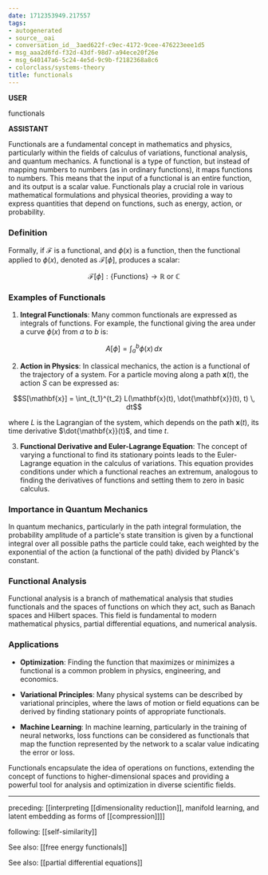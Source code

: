 ```yaml
---
date: 1712353949.217557
tags:
- autogenerated
- source__oai
- conversation_id__3aed622f-c9ec-4172-9cee-476223eee1d5
- msg_aaa2d6fd-f32d-43df-98d7-a94ece20f26e
- msg_640147a6-5c24-4e5d-9c9b-f2182368a8c6
- colorclass/systems-theory
title: functionals
---
```


**USER**

functionals


**ASSISTANT**

Functionals are a fundamental concept in mathematics and physics, particularly within the fields of calculus of variations, functional analysis, and quantum mechanics. A functional is a type of function, but instead of mapping numbers to numbers (as in ordinary functions), it maps functions to numbers. This means that the input of a functional is an entire function, and its output is a scalar value. Functionals play a crucial role in various mathematical formulations and physical theories, providing a way to express quantities that depend on functions, such as energy, action, or probability.

### Definition

Formally, if $\mathcal{F}$ is a functional, and $\phi(x)$ is a function, then the functional applied to $\phi(x)$, denoted as $\mathcal{F}[\phi]$, produces a scalar:

$$\mathcal{F}[\phi] : \{\text{Functions}\} \rightarrow \mathbb{R} \text{ or } \mathbb{C}$$

### Examples of Functionals

1. **Integral Functionals**: Many common functionals are expressed as integrals of functions. For example, the functional giving the area under a curve $\phi(x)$ from $a$ to $b$ is:

$$A[\phi] = \int_a^b \phi(x) \, dx$$

2. **Action in Physics**: In classical mechanics, the action is a functional of the trajectory of a system. For a particle moving along a path $\mathbf{x}(t)$, the action $S$ can be expressed as:

$$S[\mathbf{x}] = \int_{t_1}^{t_2} L(\mathbf{x}(t), \dot{\mathbf{x}}(t), t) \, dt$$

where $L$ is the Lagrangian of the system, which depends on the path $\mathbf{x}(t)$, its time derivative $\dot{\mathbf{x}}(t)$, and time $t$.

3. **Functional Derivative and Euler-Lagrange Equation**: The concept of varying a functional to find its stationary points leads to the Euler-Lagrange equation in the calculus of variations. This equation provides conditions under which a functional reaches an extremum, analogous to finding the derivatives of functions and setting them to zero in basic calculus.

### Importance in Quantum Mechanics

In quantum mechanics, particularly in the path integral formulation, the probability amplitude of a particle's state transition is given by a functional integral over all possible paths the particle could take, each weighted by the exponential of the action (a functional of the path) divided by Planck's constant.

### Functional Analysis

Functional analysis is a branch of mathematical analysis that studies functionals and the spaces of functions on which they act, such as Banach spaces and Hilbert spaces. This field is fundamental to modern mathematical physics, partial differential equations, and numerical analysis.

### Applications

- **Optimization**: Finding the function that maximizes or minimizes a functional is a common problem in physics, engineering, and economics.
  
- **Variational Principles**: Many physical systems can be described by variational principles, where the laws of motion or field equations can be derived by finding stationary points of appropriate functionals.

- **Machine Learning**: In machine learning, particularly in the training of neural networks, loss functions can be considered as functionals that map the function represented by the network to a scalar value indicating the error or loss.

Functionals encapsulate the idea of operations on functions, extending the concept of functions to higher-dimensional spaces and providing a powerful tool for analysis and optimization in diverse scientific fields.


---

preceding: [[interpreting [[dimensionality reduction]], manifold learning, and latent embedding as forms of [[compression]]]]  


following: [[self-similarity]]

See also: [[free energy functionals]]


See also: [[partial differential equations]]